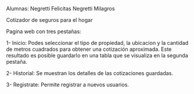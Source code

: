 Alumnas:
Negretti Felicitas
Negretti Milagros

Cotizador de seguros para el hogar

Pagina web con tres pestañas:

1- Inicio: Podes seleccionar el tipo de propiedad, la ubicacion y la cantidad de metros cuadrados para obtener una cotización aproximada. Este resultado es posible guardarlo en una tabla que se visualiza en la segunda pestaña.

2- Historial: Se muestran los detalles de las cotizaciones guardadas.

3- Registrate: Permite registrar a nuevos usuarios.